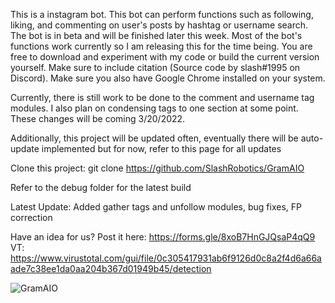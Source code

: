 This is a instagram bot. This bot can perform functions such as following, liking, and commenting on user's posts by hashtag or username search. The bot is
in beta and will be finished later this week. Most of the bot's functions work currently so I am releasing this for the time being. You are free to download and
experiment with my code or build the current version yourself. Make sure to include citation (Source code by slash#1995 on Discord). Make sure you also have Google Chrome installed on your system.

Currently, there is still work to be done to the comment and username tag modules. I also plan on condensing tags to one section at some point. These changes will be coming 3/20/2022.

Additionally, this project will be updated often, eventually there will be auto-update implemented but for now, refer to this page for all updates

Clone this project: git clone https://github.com/SlashRobotics/GramAIO

Refer to the debug folder for the latest build

Latest Update: Added gather tags and unfollow modules, bug fixes, FP correction

Have an idea for us? Post it here: https://forms.gle/8xoB7HnGJQsaP4qQ9
VT: https://www.virustotal.com/gui/file/0c305417931ab6f9126d0c8a2f4d6a66aade7c38ee1da0aa204b367d01949b45/detection

![GramAIO](https://user-images.githubusercontent.com/97326643/158081533-b0f1c400-5ffd-421b-b16b-98547fb53404.PNG)
